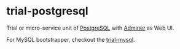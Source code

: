 # trial-postgresql

Trial or micro-service unit of [PostgreSQL](https://www.postgresql.org/docs/) with [Adminer](https://www.adminer.org/) as Web UI.

For MySQL bootstrapper, checkout the [trial-mysql](https://github.com/kamaslau/trial-mysql).
